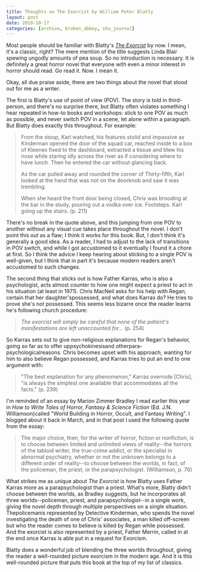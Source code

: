 ```yaml
---
title: Thoughts on The Exorcist by William Peter Blatty
layout: post
date: 2010-10-17
categories: [archive, broken_abbey, shu_journal]
---
```


Most people should be familiar with Blatty's
[_The Exorcist_](http://amzn.to/b3hfZd) by now. I mean, it's a classic, right?
The mere mention of the title suggests Linda Blair spewing ungodly amounts of
pea soup. So no introduction is necessary. It is definitely a great horror novel
that everyone with even a minor interest in horror should read. Go read it. Now.
I mean it.

Okay, all due praise aside, there are two things about the novel that stood out
for me as a writer.

The first is Blatty's use of point of view (POV). The story is told in
third-person, and there's no surprise there, but Blatty often violates something
I hear repeated in how-to books and workshops: stick to one POV as much as
possible, and never switch POV in a scene, let alone within a paragraph. But
Blatty does exactly this throughout. For example:

> From the stoop, Karl watched, his features stolid and impassive as Kinderman
> opened the door of the squad car, reached inside to a box of Kleenex fixed to
> the dashboard, extracted a tissue and blew his nose while staring idly across
> the river as if considering where to have lunch. Then he entered the car
> without glancing back.
>
> As the car pulled away and rounded the corner of Thirty-fifth, Karl looked at
> the hand that was not on the doorknob and saw it was trembling.
>
> When she heard the front door being closed, Chris was brooding at the bar in
> the study, pouring out a vodka over ice. Footsteps. Karl going up the stairs.
> (p. 211)

There's no break in the quote above, and this jumping from one POV to another
without any visual cue takes place throughout the novel. I don't point this out
as a flaw; I think it works for this book. But, I don't think it's generally a
good idea. As a reader, I had to adjust to the lack of transitions in POV
switch, and while I got accustomed to it eventually I found it a chore at first.
So I think the advice I keep hearing about sticking to a single POV is
well-given, but I think that in part it's because modern readers aren't
accustomed to such changes.

The second thing that sticks out is how Father Karras, who is also a
psychologist, acts almost counter to how one might expect a priest to act in his
situation (at least in 1971). Chris MacNeil asks for his help with Regan,
certain that her daughter'spossessed, and what does Karras do? He tries to prove
she's not possessed. This seems less bizarre once the reader learns he's
following church procedure:

> _The exorcist will simply be careful that none of the patient's manifestations
> are left unaccounted for..._ (p. 254)

So Karras sets out to give non-religious explanations for Regan's behavior,
going so far as to offer uppsychokinesisand otherpara-psychologicalreasons.
Chris becomes upset with his approach, wanting for him to also believe Regan
possessed, and Karras tries to put an end to one argument with:

> "The best explanation for any phenomenon," Karras overrode [Chris], "is always
> the simplest one available that accommodates all the facts." (p. 239)

I'm reminded of an essay by Marion Zimmer Bradley I read earlier this year in
_How to Write Tales of Horror, Fantasy & Science Fiction_ (Ed. J.N.
Williamson)called "World Building in Horror, Occult, and Fantasy Writing". I
blogged about it back in March, and in that post I used the following quote from
the essay:

> The major choice, then, for the writer of horror, fiction or nonfiction, is to
> choose between limited and unlimited views of reality--the horrors of the
> tabloid writer, the true-crime addict, or the specialist in abnormal
> psychiatry, whether or not the unknown belongs to a different order of
> reality--to choose between the worlds, in fact, of the policeman, the priest,
> or the parapsychologist. (Williamson, p. 76)

What strikes me as unique about _The Exorcist_ is how Blatty uses Father Karras
more as a parapsychologist than a priest. What's more, Blatty didn't choose
between the worlds, as Bradley suggests, but he incorporates all three
worlds--policeman, priest, and parapsychologist--in a single work, giving the
novel depth through multiple perspectives on a single situation. Thepolicemanis
represented by Detective Kinderman, who spends the novel investigating the death
of one of Chris' associates, a man killed off-screen but who the reader comes to
believe is killed by Regan while possessed. And the exorcist is also represented
by a priest, Father Merrin, called in at the end once Karras is able put in a
request for Exorcism.

Blatty does a wonderful job of blending the three worlds throughout, giving the
reader a well-rounded picture exorcism in the modern age. And it is this
well-rounded picture that puts this book at the top of my list of classics.
